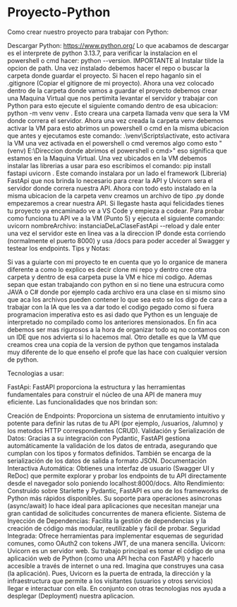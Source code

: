 # Proyecto-Python
Como crear nuestro proyecto para trabajar con Python:

Descargar Python: https://www.python.org/
Lo que acabamos de descargar es el interprete de python 3.13.7, para verificar la instalacion en el powershell o cmd hacer: python --version. IMPORTANTE al Instalar tilde la opcion de path.
Una vez instalado debemos hacer el repo o buscar la carpeta donde guardar el proyecto. Si hacen el repo haganlo sin el .gitignore (Copiar el gitignore de mi proyecto).
Ahora una vez colocado dentro de la carpeta donde vamos a guardar el proyecto debemos crear una Maquina Virtual que nos pertimita levantar el servidor y trabajar con Python para esto ejecute el siguiente comando dentro de esa ubicacion: python -m venv venv . Esto creara una carpeta llamada venv que sera la VM donde correra el servidor.
Ahora una vez creada la carpeta venv debemos activar la VM para esto abrimos un powershell o cmd en la misma ubicacion que antes y ejecutamos este comando: .\venv\Scripts\activate, esto activara la VM una vez activada en el powershell o cmd veremos algo como esto "(venv) E:\Direccion donde abrimos el powershell o cmd>" eso significa que estamos en la Maquina Virtual.
Una vez ubicados en la VM debemos instalar las librerias a usar para eso escribimos el comando: pip install fastapi uvicorn . Este comando instalara por un lado el framework (Libreria) FastApi que nos brinda lo necesario para crear la API y Uvicorn sera el servidor donde correra nuestra API.
Ahora con todo esto instalado en la misma ubicacion de la carpeta venv creamos un archivo de tipo .py donde empezaremos a crear nuestra API.
Si llegaste hasta aqui felicidades tienes tu proyecto ya encaminado ve a VS Code y empieza a codear.
Para probar como funciona tu API ve a la VM (Punto 5) y ejecuta el siguiente comando: uvicorn nombreArchivo: instanciaDeLaClaseFastApi --reload y dale enter una vez el servidor este en linea vas a la direccion IP donde esta corriendo (normalmente el puerto 8000) y usa /docs para poder acceder al Swagger y testear los endpoints.
Tips y Notas:

Si vas a guiarte con mi proyecto te en cuenta que yo lo organice de manera diferente a como lo explico es decir clone mi repo y dentro cree otra carpeta y dentro de esa carpeta puse la VM e hice mi codigo. Ademas sepan que estan trabajando con python en si no tiene una estrucura como JAVA o C# donde por ejemplo cada archivo era una clase en si mismo sino que aca los archivos pueden contener lo que sea esto se los digo de cara a trabajar con la IA que les va a dar todo el codigo pegado como si fuera programacion imperativa esto es asi dado que Python es un lenguaje de interpretado no compilado como los anteriores mensionados. En fin aca debemos ser mas rigurosos a la hora de organizar todo xq no contamos con un IDE que nos advierta si lo hacemos mal. Otro detalle es que la VM que creamos crea una copia de la version de python que tengamos instalada muy diferente de lo que enseño el profe que las hace con cualquier version de python.

Tecnologias a usar:

FastApi: FastAPI proporciona la estructura y las herramientas fundamentales para construir el núcleo de una API de manera muy eficiente. Las funcionalidades que nos brindan son:

Creación de Endpoints: Proporciona un sistema de enrutamiento intuitivo y potente para definir las rutas de tu API (por ejemplo, /usuarios, /alumno) y los metodos HTTP correspondientes (CRUD).
Validación y Serialización de Datos: Gracias a su integración con Pydantic, FastAPI gestiona automáticamente la validación de los datos de entrada, asegurando que cumplan con los tipos y formatos definidos. También se encarga de la serialización de los datos de salida a formato JSON.
Documentación Interactiva Automática: Obtienes una interfaz de usuario (Swagger UI y ReDoc) que permite explorar y probar los endpoints de tu API directamente desde el navegador solo poniendo localhost:8000/docs.
Alto Rendimiento: Construido sobre Starlette y Pydantic, FastAPI es uno de los frameworks de Python más rápidos disponibles. Su soporte para operaciones asíncronas (async/await) lo hace ideal para aplicaciones que necesitan manejar una gran cantidad de solicitudes concurrentes de manera eficiente.
Sistema de Inyección de Dependencias: Facilita la gestión de dependencias y la creación de código más modular, reutilizable y fácil de probar.
Seguridad Integrada: Ofrece herramientas para implementar esquemas de seguridad comunes, como OAuth2 con tokens JWT, de una manera sencilla.
Uvicorn: Uvicorn es un servidor web. Su trabajo principal es tomar el código de una aplicación web de Python (como una API hecha con FastAPI) y hacerlo accesible a través de internet o una red. Imagina que construyes una casa (la aplicación). Pues, Uvicorn es la puerta de entrada, la dirección y la infraestructura que permite a los visitantes (usuarios y otros servicios) llegar e interactuar con ella. En conjunto con otras tecnologias nos ayuda a desplegar (Deployment) nuestra aplicacion.
